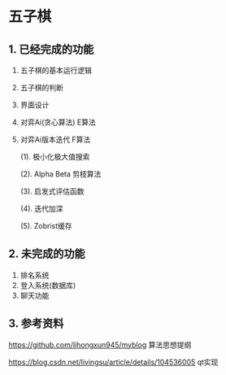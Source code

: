 # 五子棋

## 1. 已经完成的功能

1. 五子棋的基本运行逻辑
2. 五子棋的判断
3. 界面设计
4. 对弈Ai(贪心算法) E算法
5. 对弈Ai版本迭代 F算法

   (1). 极小化极大值搜索
   
   (2). Alpha Beta 剪枝算法
   
   (3). 启发式评估函数
   
   (4). 迭代加深
   
   (5). Zobrist缓存
   

## 2. 未完成的功能

1. 排名系统
2. 登入系统(数据库)
3. 聊天功能

## 3. 参考资料
https://github.com/lihongxun945/myblog 算法思想提纲

https://blog.csdn.net/livingsu/article/details/104536005 qt实现

